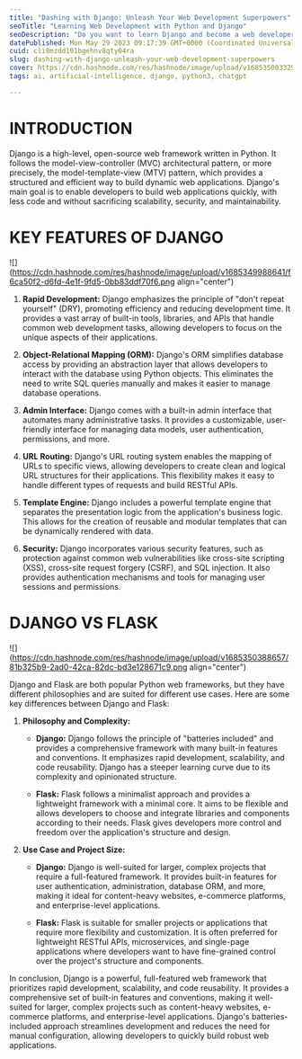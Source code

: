 ```yaml
---
title: "Dashing with Django: Unleash Your Web Development Superpowers"
seoTitle: "Learning Web Development with Python and Django"
seoDescription: "Do you want to learn Django and become a web developer with Python. Let's explore Django."
datePublished: Mon May 29 2023 09:17:39 GMT+0000 (Coordinated Universal Time)
cuid: cli8mzdd101bgehnv8qty04ra
slug: dashing-with-django-unleash-your-web-development-superpowers
cover: https://cdn.hashnode.com/res/hashnode/image/upload/v1685350033294/97e4ca48-3698-4b19-962d-057364466131.png
tags: ai, artificial-intelligence, django, python3, chatgpt

---
```


# INTRODUCTION

Django is a high-level, open-source web framework written in Python. It follows the model-view-controller (MVC) architectural pattern, or more precisely, the model-template-view (MTV) pattern, which provides a structured and efficient way to build dynamic web applications. Django's main goal is to enable developers to build web applications quickly, with less code and without sacrificing scalability, security, and maintainability.

# KEY FEATURES OF DJANGO

![](https://cdn.hashnode.com/res/hashnode/image/upload/v1685349988641/f6ca50f2-d6fd-4e1f-9fd5-0bb83ddf70f6.png align="center")

1. **Rapid Development:** Django emphasizes the principle of "don't repeat yourself" (DRY), promoting efficiency and reducing development time. It provides a vast array of built-in tools, libraries, and APIs that handle common web development tasks, allowing developers to focus on the unique aspects of their applications.
    
2. **Object-Relational Mapping (ORM):** Django's ORM simplifies database access by providing an abstraction layer that allows developers to interact with the database using Python objects. This eliminates the need to write SQL queries manually and makes it easier to manage database operations.
    
3. **Admin Interface:** Django comes with a built-in admin interface that automates many administrative tasks. It provides a customizable, user-friendly interface for managing data models, user authentication, permissions, and more.
    
4. **URL Routing:** Django's URL routing system enables the mapping of URLs to specific views, allowing developers to create clean and logical URL structures for their applications. This flexibility makes it easy to handle different types of requests and build RESTful APIs.
    
5. **Template Engine:** Django includes a powerful template engine that separates the presentation logic from the application's business logic. This allows for the creation of reusable and modular templates that can be dynamically rendered with data.
    
6. **Security:** Django incorporates various security features, such as protection against common web vulnerabilities like cross-site scripting (XSS), cross-site request forgery (CSRF), and SQL injection. It also provides authentication mechanisms and tools for managing user sessions and permissions.
    

# DJANGO VS FLASK

![](https://cdn.hashnode.com/res/hashnode/image/upload/v1685350388657/81b325b9-2ad0-42ca-82dc-bd3e128671c9.png align="center")

Django and Flask are both popular Python web frameworks, but they have different philosophies and are suited for different use cases. Here are some key differences between Django and Flask:

1. **Philosophy and Complexity:**
    
    * **Django:** Django follows the principle of "batteries included" and provides a comprehensive framework with many built-in features and conventions. It emphasizes rapid development, scalability, and code reusability. Django has a steeper learning curve due to its complexity and opinionated structure.
        
    * **Flask:** Flask follows a minimalist approach and provides a lightweight framework with a minimal core. It aims to be flexible and allows developers to choose and integrate libraries and components according to their needs. Flask gives developers more control and freedom over the application's structure and design.
        
2. **Use Case and Project Size:**
    
    * **Django:** Django is well-suited for larger, complex projects that require a full-featured framework. It provides built-in features for user authentication, administration, database ORM, and more, making it ideal for content-heavy websites, e-commerce platforms, and enterprise-level applications.
        
    * **Flask:** Flask is suitable for smaller projects or applications that require more flexibility and customization. It is often preferred for lightweight RESTful APIs, microservices, and single-page applications where developers want to have fine-grained control over the project's structure and components.
        

In conclusion, Django is a powerful, full-featured web framework that prioritizes rapid development, scalability, and code reusability. It provides a comprehensive set of built-in features and conventions, making it well-suited for larger, complex projects such as content-heavy websites, e-commerce platforms, and enterprise-level applications. Django's batteries-included approach streamlines development and reduces the need for manual configuration, allowing developers to quickly build robust web applications.